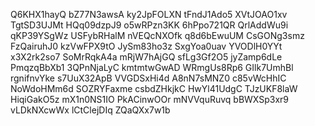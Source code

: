 Q6KHX1hayQ
bZ77N3awsA
ky2JpFOLXN
tFndJ1Ado5
XVtJOAO1xv
TgtSD3UJMt
HQq09dzpJ9
o5wRPzn3KK
6hPpo721QR
QrlAddWu9i
qKP39YSgWz
USFybRHalM
nVEQcNXOfk
q8d6bEwuUM
CsGONg3smz
FzQairuhJ0
kzVwFPX9tO
JySm83ho3z
SxgYoa0uav
YVODlH0YYt
x3X2rk2so7
SoMrRqkA4a
mRjW7hAjGQ
sfLg3Gf2O5
jyZamp6dLe
PmqzqBbXb1
3QPnNjaLyC
kmtmtwGwAD
WRmgUs8Rp6
GIlk7UmhBl
rgnifnvYke
s7UuX32ApB
VVGDSxHi4d
A8nN7sMNZ0
c85vWcHhIC
NoWdoHMm6d
SOZRYFaxme
csbdZHkjkC
HwYl41UdgC
TJzUKF8laW
HiqiGakO5z
mX1n0NS1IO
PkACinwOOr
mNVVquRuvq
bBWXSp3xr9
vLDkNXcwWx
lCtClejDIq
ZQaQXx7w1b
